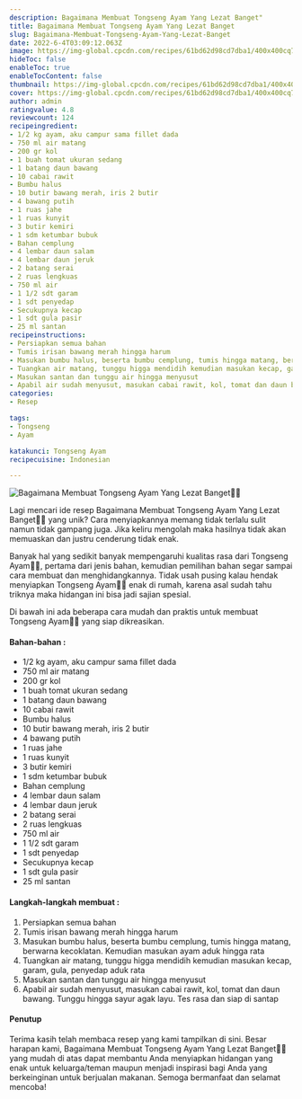 ```yaml
---
description: Bagaimana Membuat Tongseng Ayam Yang Lezat Banget"
title: Bagaimana Membuat Tongseng Ayam Yang Lezat Banget
slug: Bagaimana-Membuat-Tongseng-Ayam-Yang-Lezat-Banget
date: 2022-6-4T03:09:12.063Z
image: https://img-global.cpcdn.com/recipes/61bd62d98cd7dba1/400x400cq70/photo.jpg
hideToc: false
enableToc: true
enableTocContent: false
thumbnail: https://img-global.cpcdn.com/recipes/61bd62d98cd7dba1/400x400cq70/photo.jpg
cover: https://img-global.cpcdn.com/recipes/61bd62d98cd7dba1/400x400cq70/photo.jpg
author: admin
ratingvalue: 4.8
reviewcount: 124
recipeingredient:
- 1/2 kg ayam, aku campur sama fillet dada
- 750 ml air matang
- 200 gr kol
- 1 buah tomat ukuran sedang
- 1 batang daun bawang
- 10 cabai rawit
- Bumbu halus
- 10 butir bawang merah, iris 2 butir
- 4 bawang putih
- 1 ruas jahe
- 1 ruas kunyit
- 3 butir kemiri
- 1 sdm ketumbar bubuk
- Bahan cemplung
- 4 lembar daun salam
- 4 lembar daun jeruk
- 2 batang serai
- 2 ruas lengkuas
- 750 ml air
- 1 1/2 sdt garam
- 1 sdt penyedap
- Secukupnya kecap
- 1 sdt gula pasir
- 25 ml santan
recipeinstructions:
- Persiapkan semua bahan
- Tumis irisan bawang merah hingga harum
- Masukan bumbu halus, beserta bumbu cemplung, tumis hingga matang, berwarna kecoklatan. Kemudian masukan ayam aduk hingga rata
- Tuangkan air matang, tunggu higga mendidih kemudian masukan kecap, garam, gula, penyedap aduk rata
- Masukan santan dan tunggu air hingga menyusut
- Apabil air sudah menyusut, masukan cabai rawit, kol, tomat dan daun bawang. Tunggu hingga sayur agak layu. Tes rasa dan siap di santap
categories:
- Resep

tags:
- Tongseng
- Ayam

katakunci: Tongseng Ayam
recipecuisine: Indonesian

---
```


![Bagaimana Membuat Tongseng Ayam Yang Lezat Banget👩‍🍳](https://img-global.cpcdn.com/recipes/61bd62d98cd7dba1/400x400cq70/photo.jpg)

Lagi mencari ide resep Bagaimana Membuat Tongseng Ayam Yang Lezat Banget👩‍🍳 yang unik? Cara menyiapkannya memang tidak terlalu sulit namun tidak gampang juga. Jika keliru mengolah maka hasilnya tidak akan memuaskan dan justru cenderung tidak enak.

Banyak hal yang sedikit banyak mempengaruhi kualitas rasa dari Tongseng Ayam👩‍🍳, pertama dari jenis bahan, kemudian pemilihan bahan segar sampai cara membuat dan menghidangkannya. Tidak usah pusing kalau hendak menyiapkan Tongseng Ayam👩‍🍳 enak di rumah, karena asal sudah tahu triknya maka hidangan ini bisa jadi sajian spesial.

Di bawah ini ada beberapa cara mudah dan praktis untuk membuat Tongseng Ayam👩‍🍳 yang siap dikreasikan.

<!--inarticleads1-->

#### Bahan-bahan :

- 1/2 kg ayam, aku campur sama fillet dada
- 750 ml air matang
- 200 gr kol
- 1 buah tomat ukuran sedang
- 1 batang daun bawang
- 10 cabai rawit
- Bumbu halus
- 10 butir bawang merah, iris 2 butir
- 4 bawang putih
- 1 ruas jahe
- 1 ruas kunyit
- 3 butir kemiri
- 1 sdm ketumbar bubuk
- Bahan cemplung
- 4 lembar daun salam
- 4 lembar daun jeruk
- 2 batang serai
- 2 ruas lengkuas
- 750 ml air
- 1 1/2 sdt garam
- 1 sdt penyedap
- Secukupnya kecap
- 1 sdt gula pasir
- 25 ml santan

<!--inarticleads2-->

#### Langkah-langkah membuat :

1. Persiapkan semua bahan
1. Tumis irisan bawang merah hingga harum
1. Masukan bumbu halus, beserta bumbu cemplung, tumis hingga matang, berwarna kecoklatan. Kemudian masukan ayam aduk hingga rata
1. Tuangkan air matang, tunggu higga mendidih kemudian masukan kecap, garam, gula, penyedap aduk rata
1. Masukan santan dan tunggu air hingga menyusut
1. Apabil air sudah menyusut, masukan cabai rawit, kol, tomat dan daun bawang. Tunggu hingga sayur agak layu. Tes rasa dan siap di santap

#### Penutup

Terima kasih telah membaca resep yang kami tampilkan di sini. Besar harapan kami, Bagaimana Membuat Tongseng Ayam Yang Lezat Banget👩‍🍳 yang mudah di atas dapat membantu Anda menyiapkan hidangan yang enak untuk keluarga/teman maupun menjadi inspirasi bagi Anda yang berkeinginan untuk berjualan makanan. Semoga bermanfaat dan selamat mencoba!
